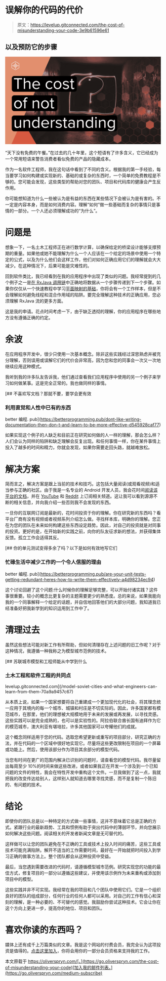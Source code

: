 # 误解你的代码的代价

> 原文：<https://levelup.gitconnected.com/the-cost-of-misunderstanding-your-code-3e9b61596e61>

## 以及预防它的步骤

![](img/136d9801d018a73def8d6d2af28bed10.png)

“天下没有免费的午餐。”在过去的几十年里，这个短语有了许多含义，它已经成为一个常用短语来警告消费者看似免费的产品的隐藏成本。

作为一名软件工程师，我在这句话中看到了不同的含义。根据我的第一手经验，每当要学习如何构建或实现新的、基础的或复杂的东西时，一个简单的免费教程是不够的。您可能会发现，这些类型的帮助对您的团队、项目和代码库的健康会产生反作用。

你可能想知道为什么一些被认为是有益的东西在某些情况下会被认为是有害的。不一定是内容本身，而是如何消费内容。理解“如何”做一些基础而复杂的事情只是事情的一部分。一个人还必须理解成功的“为什么”。

# 问题是

想象一下，一名土木工程师正在进行数学计算，以确保给定的桥梁设计能够支撑预期的重量。如果他或她不能理解为什么一个人应该在一个给定的场景中使用一个特定的公式，以及为什么他们会这样工作，他们对如何正确应用它们的理解就会大大减少。在这种情况下，后果可能是灾难性的。

回到软件类比，我已经看到在我的应用程序中出现了类似的问题。我经常提到的几个例子之一是[在 RxJava 调用链](https://go.oliverspryn.com/clean-rxjava-streams)中正确地将数据从一个步骤传递到下一个步骤。如果你仅仅从一个快速教程中学习[平面映射的基础](https://go.oliverspryn.com/flatmap)，你将会有一个工作样本，但是不会理解如何避免线程和混合作用域的陷阱。要完全理解这种技术的正确应用，您必须理解 RxJava 流的更多方面。

这是我的申请。花点时间考虑一下，由于缺乏透彻的理解，你的应用程序在哪些地方没有遵循正确的约定。

# 余波

在应用程序开发中，很少只使用一次基本概念。除非这些实践经过深思熟虑并被充分理解，否则误用或误解它们的代价会非常高，因为您和您的同事会一次又一次地继续应用这种模式。

我听到我的许多队友告诉我，他们通过查看我们应用程序中使用的另一个例子来学习如何做某事。这是完全正常的。我也做同样的事情。

[](https://betterprogramming.pub/dont-like-writing-documentation-then-don-t-and-learn-to-be-more-effective-d545928caf77) [## 不喜欢写文档？那就不要，要学会更有效

### 利用直觉和人性中已有的东西

better 编程. pub](https://betterprogramming.pub/dont-like-writing-documentation-then-don-t-and-learn-to-be-more-effective-d545928caf77) 

如果实现这个例子的人缺乏和目前正在研究如何做的人一样的理解，那会怎么样？人们会认为同样的陷阱和缺乏理解会反复出现。和任何事情一样，你在某件事情上投入了越多的时间和精力，你就会发现，如果你需要走回头路，就越难放松。

# 解决方案

简而言之，解决方案是跟上当前的技术和技巧。这包括大量阅读(或观看视频)和适当参与正确的社区。由于我是一名专业的 Android 开发人员，我会花时间[阅读该平台的文档](https://go.oliverspryn.com/android-developers)，并在 [YouTube](https://go.oliverspryn.com/android-developers-youtube) 和 [Reddit](https://go.oliverspryn.com/android-developers-reddit) 上订阅相关频道。这让我可以看到源源不断的相关信息，并向我介绍一些否则我不会发现的东西。

一旦你的互联网订阅是最新的，花时间投资于你的理解。你在研究新的东西吗？看平台厂商有没有视频或者视频系列介绍怎么做。寻找样本库，明确你的理解。您正在为您的团队在未来如何构建这些东西设定趋势。因此，对自己的投资就是对同事的投资。更好的是，在开始新的实践之前，向你的队友征求新的想法，并获得集体反馈。孤立工作会适得其反。

[](https://betterprogramming.pub/are-your-unit-tests-getting-redundant-heres-how-to-write-them-effectively-a4d98234ec94) [## 你的单元测试变得多余了吗？以下是如何有效地写它们

### 忙碌生活中减少工作的一个令人信服的理由

better 编程. pub](https://betterprogramming.pub/are-your-unit-tests-getting-redundant-heres-how-to-write-them-effectively-a4d98234ec94) 

这个讨论回避了这个问题:什么时候你的理解足够完整，可以开始付诸实践？这件事很重要。较小的概念比更复杂的主题需要更少的熟悉度。总的来说，如果我能向我的一个同事解释一个给定的话题，并自信地回答他们的大部分问题，我知道我已经准备好把我新学到的知识运用到工作中了。

# 清理过去

虽然这些想法可能对新工作有所帮助，但如何清理存在上述问题的旧工作呢？对于这种情况，我遵循一种我称之为模型城市范例的技术。

[](/model-soviet-cities-and-what-engineers-can-learn-from-them-70a9a9457c67) [## 苏联城市模型和工程师能从中学到什么

### 土木工程和软件工程的共同点

levelup.gitconnected.com](/model-soviet-cities-and-what-engineers-can-learn-from-them-70a9a9457c67) 

从本质上说，如果一个国家想要将自己重建成一个更加现代化的社会，将其理念统一应用于其境内的每一个城市、城镇和村庄是不切实际的。因此，许多国家都有模范城市，在那里，他们的理想被大规模地用于未来的发展或再发展，以寻找灵感。这些实践可以是完全成熟的，也可以是实验性的。阿拉伯联合酋长国有迪拜作为它的模范城市，澳大利亚有堪培拉，许多其他国家可以夸耀他们的成就。

这个概念同样适用于您的代码。选取您希望更新或重写的项目部分，研究正确的方法，并在代码的一个区域中很好地实现它。尽量将这些更改限制在项目的一个屏幕或功能上。然后，使用该部分作为项目其余部分的模型代码。

当您有时间在更广的范围内解决已识别的问题时，请查看您的模型代码。我尽量留出每周至少 10%的时间来做这些改进，或者如果我正在开发一个涉及到一个已知问题的文件的特性，我会在特性开发中重构这个文件。一旦我做到了这一点，我就把我的改变传达给别人，这样别人就知道去哪里寻找灵感，而不是复制一个陈旧的、有问题的技术。

# 结论

即使你的团队总是以一种特定的方式做一些事情，这并不意味着它总是正确的方式。紧跟行业的最新趋势、工具和惯例有助于突出代码中的薄弱环节，并向您展示如何解决这些问题。阅读相关的开发者新闻文章是无可替代的。

这样做可以让您的团队避免在不正确的工具或技术上投入时间的痛苦，这些工具或技术可能充满陷阱。解开不适当的工作需要时间，最好在一开始就把时间投入到学习正确的做事方法上。整个团队都会从这种投资中受益。

最后，当您遇到需要改进的代码时，请遵循模型城市范例。研究实现您的功能的最佳方式，修复项目的一部分以遵循这些建议，并使用该示例作为未来重构或添加到项目中的模型。

这些实践并非不可实现。我经常在我的项目和几个团队中使用它们。它是一个组织良好的团队的组成部分，任何行业的任何人都可以采用。对自己的工作有信心和深刻的理解，是一种必要的、不可替代的感觉。我鼓励你尝试这种技术。它会让你在这个方向上更进一步，提高你的地位、项目和团队。

# 喜欢你读的东西吗？

媒体上还有成千上万篇类似的文章。我是这个网站的付费会员，我完全认为这项投资是值得的。[点击这里加入](https://go.oliverspryn.com/medium-membership)，你将会用你的一部分会员资格来支持我的工作。

本文原载于 https://oliverspryn.com/[。](https://go.oliverspryn.com/the-cost-of-misunderstanding-your-code)[加入我的邮件列表。](https://go.oliverspryn.com/medium-subscribe)